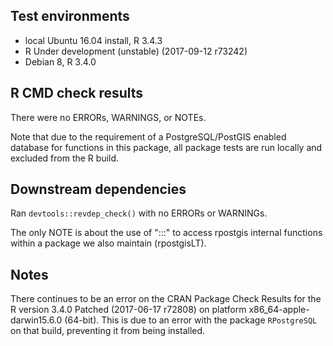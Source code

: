 ## Test environments
* local Ubuntu 16.04 install, R 3.4.3
* R Under development (unstable) (2017-09-12 r73242)
* Debian 8, R 3.4.0

## R CMD check results
There were no ERRORs, WARNINGS, or NOTEs.

Note that due to the requirement of a PostgreSQL/PostGIS enabled database for functions in this package, all package tests are run locally and excluded from the R build.

## Downstream dependencies
Ran `devtools::revdep_check()` with no ERRORs or WARNINGs. 

The only NOTE is about the use of ":::" to access rpostgis internal functions within a package we also maintain (rpostgisLT).

## Notes

There continues to be an error on the CRAN Package Check Results for the R version 3.4.0 Patched (2017-06-17 r72808) on platform x86_64-apple-darwin15.6.0 (64-bit). This is due to an error with the package `RPostgreSQL` on that build, preventing it from being installed.